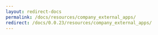 ```yaml
---
layout: redirect-docs
permalink: /docs/resources/company_external_apps/
redirect: /docs/0.0.23/resources/company_external_apps/
---
```


